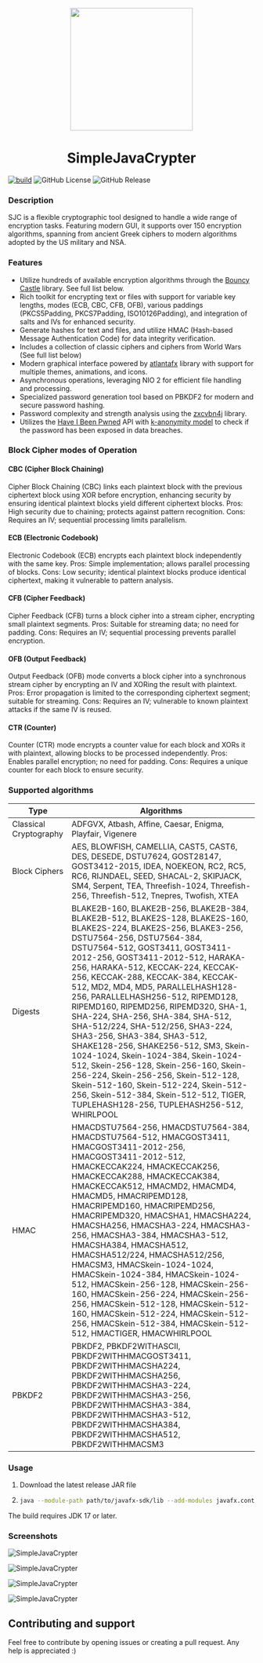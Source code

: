 <p align="center">
  <img src="https://raw.githubusercontent.com/MasterFlomaster1/SimpleJavaCrypter/master/.github/ic.png" width="250" height="250">
</p>
<h1 align="center">SimpleJavaCrypter</h1>

[![build](https://github.com/MasterFlomaster1/SimpleJavaCrypter/actions/workflows/build.yml/badge.svg)](https://github.com/MasterFlomaster1/SimpleJavaCrypter/actions/workflows/build.yml)
![GitHub License](https://img.shields.io/github/license/MasterFlomaster1/SimpleJavaCrypter)
![GitHub Release](https://img.shields.io/github/v/release/MasterFlomaster1/SimpleJavaCrypter)

### Description

SJC is a flexible cryptographic tool designed to handle a wide range of encryption tasks. Featuring modern GUI, it supports over 150 encryption algorithms, spanning from ancient Greek ciphers to modern algorithms adopted by the US military and NSA.

### Features

- Utilize hundreds of available encryption algorithms through the [Bouncy Castle](https://www.bouncycastle.org/download/bouncy-castle-java/) library. See full list below.
- Rich toolkit for encrypting text or files with support for variable key lengths, modes (ECB, CBC, CFB, OFB), various paddings (PKCS5Padding, PKCS7Padding, ISO10126Padding), and integration of salts and IVs for enhanced security.
- Generate hashes for text and files, and utilize HMAC (Hash-based Message Authentication Code) for data integrity verification.
- Includes a collection of classic ciphers and ciphers from World Wars (See full list below)
- Modern graphical interface powered by [atlantafx](https://github.com/mkpaz/atlantafx) library with support for multiple themes, animations, and icons.
- Asynchronous operations, leveraging NIO 2 for efficient file handling and processing.
- Specialized password generation tool based on PBKDF2 for modern and secure password hashing.
- Password complexity and strength analysis using the [zxcvbn4j](https://github.com/nulab/zxcvbn4j) library.
- Utilizes the [Have I Been Pwned](https://haveibeenpwned.com/Passwords) API with [k-anonymity model](https://en.wikipedia.org/wiki/K-anonymity) to check if the password has been exposed in data breaches.

### Block Cipher modes of Operation

#### CBC (Cipher Block Chaining)
Cipher Block Chaining (CBC) links each plaintext block with the previous ciphertext block using XOR before encryption, enhancing security by ensuring identical plaintext blocks yield different ciphertext blocks. Pros: High security due to chaining; protects against pattern recognition. Cons: Requires an IV; sequential processing limits parallelism.

#### ECB (Electronic Codebook)
Electronic Codebook (ECB) encrypts each plaintext block independently with the same key. Pros: Simple implementation; allows parallel processing of blocks. Cons: Low security; identical plaintext blocks produce identical ciphertext, making it vulnerable to pattern analysis.

#### CFB (Cipher Feedback)
Cipher Feedback (CFB) turns a block cipher into a stream cipher, encrypting small plaintext segments. Pros: Suitable for streaming data; no need for padding. Cons: Requires an IV; sequential processing prevents parallel encryption.

#### OFB (Output Feedback)
Output Feedback (OFB) mode converts a block cipher into a synchronous stream cipher by encrypting an IV and XORing the result with plaintext. Pros: Error propagation is limited to the corresponding ciphertext segment; suitable for streaming. Cons: Requires an IV; vulnerable to known plaintext attacks if the same IV is reused.

#### CTR (Counter)
Counter (CTR) mode encrypts a counter value for each block and XORs it with plaintext, allowing blocks to be processed independently. Pros: Enables parallel encryption; no need for padding. Cons: Requires a unique counter for each block to ensure security.

### Supported algorithms
| Type | Algorithms |
| --- | --- |
| Classical Cryptography | ADFGVX, Atbash, Affine, Caesar, Enigma, Playfair, Vigenere |
| Block Ciphers | AES, BLOWFISH, CAMELLIA, CAST5, CAST6, DES, DESEDE, DSTU7624, GOST28147, GOST3412-2015, IDEA, NOEKEON, RC2, RC5, RC6, RIJNDAEL, SEED, SHACAL-2, SKIPJACK, SM4, Serpent, TEA, Threefish-1024, Threefish-256, Threefish-512, Tnepres, Twofish, XTEA |
| Digests | BLAKE2B-160, BLAKE2B-256, BLAKE2B-384, BLAKE2B-512, BLAKE2S-128, BLAKE2S-160, BLAKE2S-224, BLAKE2S-256, BLAKE3-256, DSTU7564-256, DSTU7564-384, DSTU7564-512, GOST3411, GOST3411-2012-256, GOST3411-2012-512, HARAKA-256, HARAKA-512, KECCAK-224, KECCAK-256, KECCAK-288, KECCAK-384, KECCAK-512, MD2, MD4, MD5, PARALLELHASH128-256, PARALLELHASH256-512, RIPEMD128, RIPEMD160, RIPEMD256, RIPEMD320, SHA-1, SHA-224, SHA-256, SHA-384, SHA-512, SHA-512/224, SHA-512/256, SHA3-224, SHA3-256, SHA3-384, SHA3-512, SHAKE128-256, SHAKE256-512, SM3, Skein-1024-1024, Skein-1024-384, Skein-1024-512, Skein-256-128, Skein-256-160, Skein-256-224, Skein-256-256, Skein-512-128, Skein-512-160, Skein-512-224, Skein-512-256, Skein-512-384, Skein-512-512, TIGER, TUPLEHASH128-256, TUPLEHASH256-512, WHIRLPOOL |
| HMAC | HMACDSTU7564-256, HMACDSTU7564-384, HMACDSTU7564-512, HMACGOST3411, HMACGOST3411-2012-256, HMACGOST3411-2012-512, HMACKECCAK224, HMACKECCAK256, HMACKECCAK288, HMACKECCAK384, HMACKECCAK512, HMACMD2, HMACMD4, HMACMD5, HMACRIPEMD128, HMACRIPEMD160, HMACRIPEMD256, HMACRIPEMD320, HMACSHA1, HMACSHA224, HMACSHA256, HMACSHA3-224, HMACSHA3-256, HMACSHA3-384, HMACSHA3-512, HMACSHA384, HMACSHA512, HMACSHA512/224, HMACSHA512/256, HMACSM3, HMACSkein-1024-1024, HMACSkein-1024-384, HMACSkein-1024-512, HMACSkein-256-128, HMACSkein-256-160, HMACSkein-256-224, HMACSkein-256-256, HMACSkein-512-128, HMACSkein-512-160, HMACSkein-512-224, HMACSkein-512-256, HMACSkein-512-384, HMACSkein-512-512, HMACTIGER, HMACWHIRLPOOL |
| PBKDF2 | PBKDF2, PBKDF2WITHASCII, PBKDF2WITHHMACGOST3411, PBKDF2WITHHMACSHA224, PBKDF2WITHHMACSHA256, PBKDF2WITHHMACSHA3-224, PBKDF2WITHHMACSHA3-256, PBKDF2WITHHMACSHA3-384, PBKDF2WITHHMACSHA3-512, PBKDF2WITHHMACSHA384, PBKDF2WITHHMACSHA512, PBKDF2WITHHMACSM3 |

### Usage

1. Download the latest release JAR file
2. ```bash
   java --module-path path/to/javafx-sdk/lib --add-modules javafx.controls,javafx.fxml -jar simple-java-crypter-<version>.jar

The build requires JDK 17 or later.

### Screenshots

![SimpleJavaCrypter](https://raw.githubusercontent.com/MasterFlomaster1/SimpleJavaCrypter/master/.github/im1.png)

![SimpleJavaCrypter](https://raw.githubusercontent.com/MasterFlomaster1/SimpleJavaCrypter/master/.github/im2.png)

![SimpleJavaCrypter](https://raw.githubusercontent.com/MasterFlomaster1/SimpleJavaCrypter/master/.github/im3.png)

![SimpleJavaCrypter](https://raw.githubusercontent.com/MasterFlomaster1/SimpleJavaCrypter/master/.github/im4.png)

## Contributing and support

Feel free to contribute by opening issues or creating a pull request. Any help is appreciated :)

